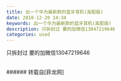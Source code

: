 ```yaml
---
title: 出一个华为最新款的蓝牙耳机(高配版)
date: 2018-12-20 14:34
keywords: 出一个华为最新款的蓝牙耳机(高配版)
description: 只拆封过 要的加微信13047219646
categories: used
---
```

<td class="t_f" id="postmessage_2524969">

只拆封过 要的加微信13047219646<br/>
<br/>
<img alt="" border="0" class="zoom" data-cf-modified-48ba4aa7f57ecf44507cfc6a-="" file="http://www.flw.ph/data/appbyme/upload/image/201812/20/swBqGbQsTKFp.jpg" id="aimg_bz068" lazyloadthumb="1" onclick="" onmouseover="" src="http://www.flw.ph/data/appbyme/upload/image/201812/20/swBqGbQsTKFp.jpg"/><br/>
</td>
###### 转载自[菲龙网]
